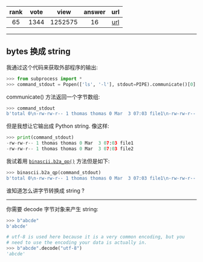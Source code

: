 
| rank | vote | view | answer | url |
|:-:|:-:|:-:|:-:|:-:|
|65|1344|1252575|16| [url](http://stackoverflow.com/questions/606191/convert-bytes-to-a-string) |
***

## bytes 换成 string

我通过这个代码来获取外部程序的输出:

```python
>>> from subprocess import *
>>> command_stdout = Popen(['ls', '-l'], stdout=PIPE).communicate()[0]
```

communicate() 方法返回一个字节数组:

```python
>>> command_stdout
b'total 0\n-rw-rw-r-- 1 thomas thomas 0 Mar  3 07:03 file1\n-rw-rw-r-- 1 thomas thomas 0 Mar  3 07:03 file2\n'
```

但是我想让它输出成 Python string. 像这样:

```python
>>> print(command_stdout)
-rw-rw-r-- 1 thomas thomas 0 Mar  3 07:03 file1
-rw-rw-r-- 1 thomas thomas 0 Mar  3 07:03 file2
```

我试着用 [`binascii.b2a_qp()`](http://docs.python.org/3.0/library/binascii.html?highlight=b2a#binascii.b2a_qp) 方法但是如下:

```python
>>> binascii.b2a_qp(command_stdout)
b'total 0\n-rw-rw-r-- 1 thomas thomas 0 Mar  3 07:03 file1\n-rw-rw-r-- 1 thomas thomas 0 Mar  3 07:03 file2\n'
```

谁知道怎么讲字节转换成 string ?

***

你需要 decode 字节对象来产生 string:

```python
>>> b"abcde"
b'abcde'

# utf-8 is used here because it is a very common encoding, but you
# need to use the encoding your data is actually in.
>>> b"abcde".decode("utf-8") 
'abcde'
```